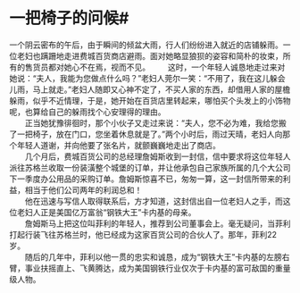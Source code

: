 # 一把椅子的问候#
一个阴云密布的午后，由于瞬间的倾盆大雨，行人们纷纷进入就近的店铺躲雨。一位老妇也蹒跚地走进费城百货商店避雨。面对她略显狼狈的姿容和简朴的妆束，所有的售货员都对她心不在焉，视而不见。 
　　这时，一个年轻人诚恳地走过来对她说：“夫人，我能为您做点什么吗？”老妇人莞尔一笑：“不用了，我在这儿躲会儿雨，马上就走。”老妇人随即又心神不定了，不买人家的东西，却借用人家的屋檐躲雨，似乎不近情理，于是，她开始在百货店里转起来，哪怕买个头发上的小饰物呢，也算给自己的躲雨找个心安理得的理由。  
　　正当她犹豫徘徊时，那个小伙子又走过来说：“夫人，您不必为难，我给您搬了一把椅子，放在门口，您坐着休息就是了。”两个小时后，雨过天晴，老妇人向那个年轻人道谢，并向他要了张名片，就颤巍巍地走出了商店。  
　　几个月后，费城百货公司的总经理詹姆斯收到一封信，信中要求将这位年轻人派往苏格兰收取一份装潢整个城堡的订单，并让他承包自己家族所属的几个大公司下一季度办公用品的采购订单。詹姆斯惊喜不已，匆匆一算，这一封信所带来的利益，相当于他们公司两年的利润总和！  
　　他在迅速与写信人取得联系后，方才知道，这封信出自一位老妇人之手，而这位老妇人正是美国亿万富翁“钢铁大王”卡内基的母亲。  
　　詹姆斯马上把这位叫菲利的年轻人，推荐到公司董事会上。毫无疑问，当菲利打起行装飞往苏格兰时，他已经成为这家百货公司的合伙人了。那年，菲利22岁。  
　　随后的几年中，菲利以他一贯的忠实和诚恳，成为“钢铁大王”卡内基的左膀右臂，事业扶摇直上、飞黄腾达，成为美国钢铁行业仅次于卡内基的富可敌国的重量级人物。
  